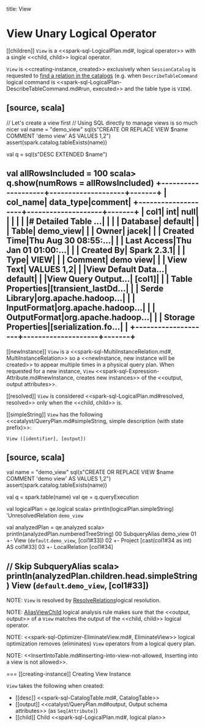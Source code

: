 title: View

# View Unary Logical Operator

[[children]]
`View` is a <<spark-sql-LogicalPlan.md#, logical operator>> with a single <<child, child>> logical operator.

`View` is <<creating-instance, created>> exclusively when `SessionCatalog` is requested to [find a relation in the catalogs](../SessionCatalog.md#lookupRelation) (e.g. when `DescribeTableCommand` logical command is <<spark-sql-LogicalPlan-DescribeTableCommand.md#run, executed>> and the table type is `VIEW`).

[source, scala]
----
// Let's create a view first
// Using SQL directly to manage views is so much nicer
val name = "demo_view"
sql(s"CREATE OR REPLACE VIEW $name COMMENT 'demo view' AS VALUES 1,2")
assert(spark.catalog.tableExists(name))

val q = sql(s"DESC EXTENDED $name")

val allRowsIncluded = 100
scala> q.show(numRows = allRowsIncluded)
+--------------------+--------------------+-------+
|            col_name|           data_type|comment|
+--------------------+--------------------+-------+
|                col1|                 int|   null|
|                    |                    |       |
|# Detailed Table ...|                    |       |
|            Database|             default|       |
|               Table|           demo_view|       |
|               Owner|               jacek|       |
|        Created Time|Thu Aug 30 08:55:...|       |
|         Last Access|Thu Jan 01 01:00:...|       |
|          Created By|         Spark 2.3.1|       |
|                Type|                VIEW|       |
|             Comment|           demo view|       |
|           View Text|          VALUES 1,2|       |
|View Default Data...|             default|       |
|View Query Output...|              [col1]|       |
|    Table Properties|[transient_lastDd...|       |
|       Serde Library|org.apache.hadoop...|       |
|         InputFormat|org.apache.hadoop...|       |
|        OutputFormat|org.apache.hadoop...|       |
|  Storage Properties|[serialization.fo...|       |
+--------------------+--------------------+-------+
----

[[newInstance]]
`View` is a <<spark-sql-MultiInstanceRelation.md#, MultiInstanceRelation>> so a <<newInstance, new instance will be created>> to appear multiple times in a physical query plan. When requested for a new instance, `View` <<spark-sql-Expression-Attribute.md#newInstance, creates new instances>> of the <<output, output attributes>>.

[[resolved]]
`View` is considered <<spark-sql-LogicalPlan.md#resolved, resolved>> only when the <<child, child>> is.

[[simpleString]]
`View` has the following <<catalyst/QueryPlan.md#simpleString, simple description (with state prefix)>>:

```
View ([identifier], [output])
```

[source, scala]
----
val name = "demo_view"
sql(s"CREATE OR REPLACE VIEW $name COMMENT 'demo view' AS VALUES 1,2")
assert(spark.catalog.tableExists(name))

val q = spark.table(name)
val qe = q.queryExecution

val logicalPlan = qe.logical
scala> println(logicalPlan.simpleString)
'UnresolvedRelation `demo_view`

val analyzedPlan = qe.analyzed
scala> println(analyzedPlan.numberedTreeString)
00 SubqueryAlias demo_view
01 +- View (`default`.`demo_view`, [col1#33])
02    +- Project [cast(col1#34 as int) AS col1#33]
03       +- LocalRelation [col1#34]

// Skip SubqueryAlias
scala> println(analyzedPlan.children.head.simpleString)
View (`default`.`demo_view`, [col1#33])
----

NOTE: `View` is resolved by [ResolveRelations](../logical-analysis-rules/ResolveRelations.md)logical resolution.

NOTE: [AliasViewChild](../logical-analysis-rules/AliasViewChild.md) logical analysis rule makes sure that the <<output, output>> of a `View` matches the output of the <<child, child>> logical operator.

NOTE: <<spark-sql-Optimizer-EliminateView.md#, EliminateView>> logical optimization removes (eliminates) `View` operators from a logical query plan.

NOTE: <<InsertIntoTable.md#inserting-into-view-not-allowed, Inserting into a view is not allowed>>.

=== [[creating-instance]] Creating View Instance

`View` takes the following when created:

* [[desc]] <<spark-sql-CatalogTable.md#, CatalogTable>>
* [[output]] <<catalyst/QueryPlan.md#output, Output schema attributes>> (as `Seq[Attribute]`)
* [[child]] Child <<spark-sql-LogicalPlan.md#, logical plan>>
